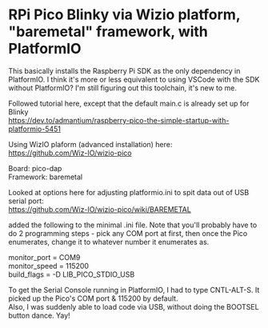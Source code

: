 # RPi Pico Blinky via Wizio platform, "baremetal" framework, with PlatformIO

This basically installs the Raspberry Pi SDK as the only dependency in PlatformIO.  I think it's more or less equivalent to using VSCode with the SDK without PlatformIO?  I'm still figuring out this toolchain, it's new to me.

Followed tutorial here, except that the default main.c is already set up for Blinky  
https://dev.to/admantium/raspberry-pico-the-simple-startup-with-platformio-5451

Using WizIO plaform (advanced installation) here:  
https://github.com/Wiz-IO/wizio-pico

Board: pico-dap  
Framework: baremetal

Looked at options here for adjusting platformio.ini to spit data out of USB serial port:  
https://github.com/Wiz-IO/wizio-pico/wiki/BAREMETAL

added the following to the minimal .ini file.  Note that you'll probably have to do 2 programming steps - pick any COM port at first, then once the Pico enumerates, change it to whatever number it enumerates as.

monitor_port = COM9  
monitor_speed = 115200  
build_flags = -D LIB_PICO_STDIO_USB

To get the Serial Console running in PlatformIO, I had to type CNTL-ALT-S.  It picked up the Pico's COM port & 115200 by default.  
Also, I was suddenly able to load code via USB, without doing the BOOTSEL button dance.  Yay!
